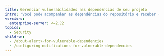 ```yaml
---
title: Gerenciar vulnerabilidades nas dependências de seu projeto
intro: 'Você pode acompanhar as dependências do repositório e receber {% if currentVersion == "free-pro-team@latest" or currentVersion ver_gt "enterprise-server@2. 1" %}{% data variables.product.prodname_dependabot_alerts %}{% else %}alertas de segurança{% endif %} quando {% data variables.product.product_name %} detecta dependências vulneráveis.'
versions:
  enterprise-server: <=2.22
topics:
  - Security
children:
  - /about-alerts-for-vulnerable-dependencies
  - /configuring-notifications-for-vulnerable-dependencies
---
```


<!--See content/code-security/supply-chain-security for the current version of this article -->
